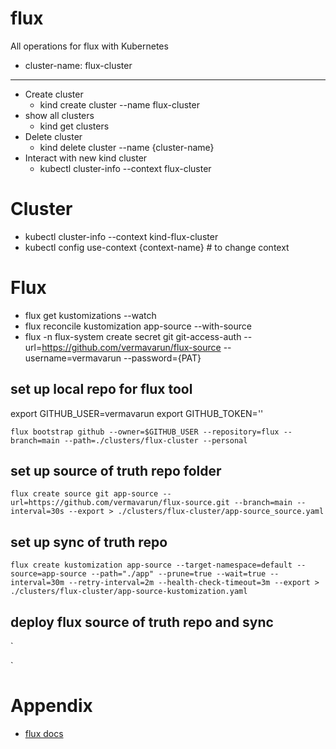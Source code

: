 # flux
All operations for flux with Kubernetes

- cluster-name: flux-cluster

<hr/>

- Create cluster
  - kind create cluster --name flux-cluster
- show all clusters
  - kind get clusters
- Delete cluster
  - kind delete cluster --name {cluster-name}
- Interact with new kind cluster
  - kubectl cluster-info --context flux-cluster


# Cluster
- kubectl cluster-info --context kind-flux-cluster
- kubectl config use-context {context-name} # to change context


# Flux

- flux get kustomizations --watch
- flux reconcile kustomization app-source --with-source
- flux -n flux-system create secret git git-access-auth --url=https://github.com/vermavarun/flux-source --username=vermavarun --password={PAT}

## set up local repo for flux tool

export GITHUB_USER=vermavarun
export GITHUB_TOKEN=''

`flux bootstrap github --owner=$GITHUB_USER --repository=flux --branch=main --path=./clusters/flux-cluster --personal`


## set up source of truth repo folder

`
flux create source git app-source --url=https://github.com/vermavarun/flux-source.git --branch=main --interval=30s --export > ./clusters/flux-cluster/app-source_source.yaml
`

## set up sync of truth repo

`
flux create kustomization app-source --target-namespace=default --source=app-source --path="./app" --prune=true --wait=true --interval=30m --retry-interval=2m --health-check-timeout=3m --export > ./clusters/flux-cluster/app-source-kustomization.yaml
`




## deploy flux source of truth repo and sync

`

`

# Appendix

- [flux docs](https://fluxcd.io/flux/get-started/)
